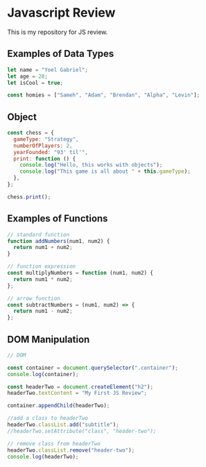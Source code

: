 # Javascript Review

This is my repository for JS review.

## Examples of Data Types

```javascript
let name = "Yoel Gabriel";
let age = 28;
let isCool = true;

const homies = ["Sameh", "Adam", "Brendan", "Alpha", "Levin"];
```

## Object

```javascript
const chess = {
  gameType: "Strategy",
  numberOfPlayers: 2,
  yearFounded: "93' til'",
  print: function () {
    console.log("Hello, this works with objects");
    console.log("This game is all about " + this.gameType);
  },
};

chess.print();
```

## Examples of Functions

```javascript
// standard function
function addNumbers(num1, num2) {
  return num1 + num2;
}

// function expression
const multiplyNumbers = function (num1, num2) {
  return num1 * num2;
};

// arrow function
const subtractNumbers = (num1, num2) => {
  return num1 - num2;
};
```

## DOM Manipulation

```javascript
// DOM

const container = document.querySelector(".container");
console.log(container);

const headerTwo = document.createElement("h2");
headerTwo.textContent = "My First JS Review";

container.appendChild(headerTwo);

//add a class to headerTwo
headerTwo.classList.add("subtitle");
//headerTwo.setAttribute("class", "header-two");

// remove class from headerTwo
headerTwo.classList.remove("header-two");
console.log(headerTwo);
```
